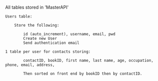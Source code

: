 All tables stored in 'MasterAPI'

    Users table:

        Store the following: 

            id (auto_increment), username, email, pwd
            Create new User
            Send authentication email

    1 table per user for contacts storing:

            contactID, bookID, first name, last name, age, occupation, phone, email, address,

            Then sorted on front end by bookID then by contactID.